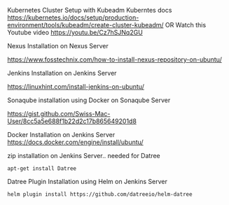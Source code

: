 Kubernetes Cluster Setup with Kubeadm
Kuberntes docs
https://kubernetes.io/docs/setup/production-environment/tools/kubeadm/create-cluster-kubeadm/
OR
Watch this Youtube video
https://youtu.be/Cz7hSJNq2GU

Nexus Installation on Nexus Server

https://www.fosstechnix.com/how-to-install-nexus-repository-on-ubuntu/

Jenkins Installation on Jenkins Server

https://linuxhint.com/install-jenkins-on-ubuntu/


Sonaqube installation using Docker on Sonaqube Server

https://gist.github.com/Swiss-Mac-User/8cc5a5e688f1b22d2c17b865649201d8


Docker Installation on Jenkins Server
https://docs.docker.com/engine/install/ubuntu/

zip installation on Jenkins Server.. needed for Datree

```
apt-get install Datree
```

Datree Plugin Installation using Helm on Jenkins Server

``` 
helm plugin install https://github.com/datreeio/helm-datree
```